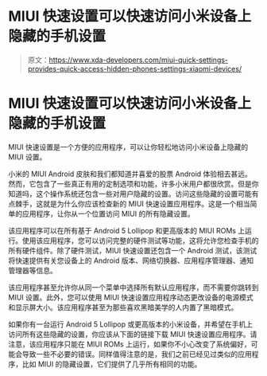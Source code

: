 # MIUI 快速设置可以快速访问小米设备上隐藏的手机设置

> 原文：<https://www.xda-developers.com/miui-quick-settings-provides-quick-access-hidden-phones-settings-xiaomi-devices/>

# MIUI 快速设置可以快速访问小米设备上隐藏的手机设置

MIUI 快速设置是一个方便的应用程序，可以让你轻松地访问小米设备上隐藏的 MIUI 设置。

小米的 MIUI Android 皮肤和我们都知道并喜爱的股票 Android 体验相去甚远。然而，它包含了一些真正有用的定制选项和功能，许多小米用户都很欣赏。但是你知道吗，这个操作系统还包含一些对用户隐藏的设置。访问这些隐藏的设置可能有点棘手，这就是为什么你应该检查新的 MIUI 快速设置应用程序。这是一个相当简单的应用程序，让你从一个位置访问 MIUI 的所有隐藏设置。

该应用程序可以在所有基于 Android 5 Lollipop 和更高版本的 MIUI ROMs 上运行。使用该应用程序，您可以访问完整的硬件测试等功能，这将允许您检查手机的所有硬件组件。除了硬件测试，MIUI 快速设置还包含一个 Android 测试，该测试将快速提供有关您设备上的 Android 版本、网络切换器、应用程序管理器、通知管理器等信息。

该应用程序甚至允许你从同一个菜单中选择所有默认应用程序，而不需要你跳转到 MIUI 设置。此外，您可以使用 MIUI 快速设置应用程序动态更改设备的电源模式和显示屏大小。该应用程序甚至为那些喜欢黑暗美学的人内置了黑暗模式。

如果你有一台运行 Android 5 Lollipop 或更高版本的小米设备，并希望在手机上访问所有这些隐藏的设置，你应该从下面的链接下载 MIUI 快速设置应用程序。请注意，该应用程序只能在 MIUI ROMs 上运行，如果你不小心改变了系统偏好，可能会导致一些不必要的错误。同样值得注意的是，我们之前已经见过类似的应用程序，比如 MIUI 的隐藏设置，它们提供了几乎所有相同的功能。